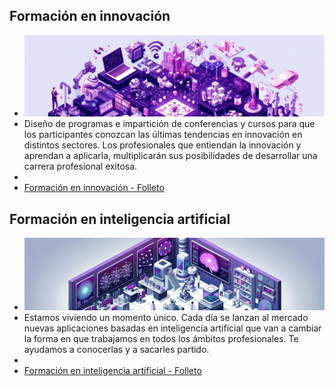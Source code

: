 ## Formación en innovación

- ![DALL·E 2024-05-30 12.52.52 - An isometric landscape divided into various sections, each representing different themes connected in a harmonious layout banner.png](../assets/innovacion_banner.png)
- Diseño de programas e impartición de conferencias y cursos para que los participantes conozcan las últimas tendencias en innovación en distintos sectores. Los profesionales que entiendan la innovación y aprendan a aplicarla, multiplicarán sus posibilidades de desarrollar una carrera profesional exitosa.
- 
- [Formación en innovación - Folleto](pages/formacion_innovacion.md)

## Formación en inteligencia artificial

- ![DALL·E 2024-05-30 12.55.28 - An isometric landscape of an artificial intelligence laboratory, predominately in shades of purple banner.png](../assets/ia_banner.png)
- Estamos viviendo un momento único. Cada día se lanzan al mercado nuevas aplicaciones basadas en inteligencia artificial que van a cambiar la forma en que trabajamos en todos los ámbitos profesionales. Te ayudamos a conocerlas y a sacarles partido.
- 
- [Formación en inteligencia artificial - Folleto](pages/formacion_ia.md)
